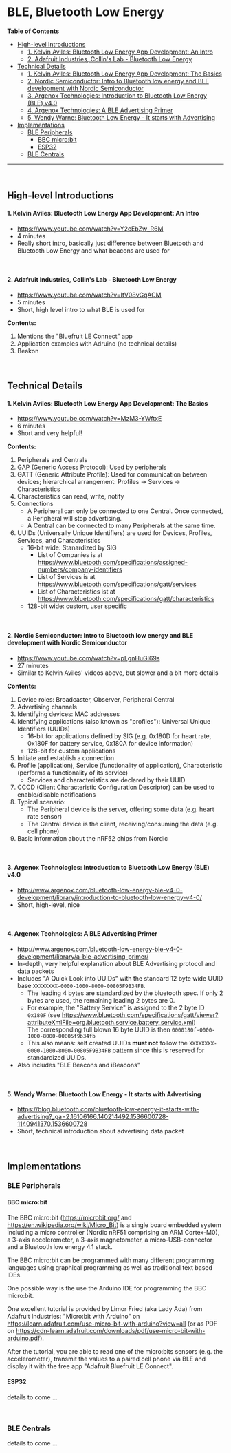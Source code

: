 # BLE, Bluetooth Low Energy

**Table of Contents**

- [High-level Introductions](#high-level-introductions)
    - [1. Kelvin Aviles: Bluetooth Low Energy App Development: An Intro](#1-kelvin-aviles-bluetooth-low-energy-app-development-an-intro)
    - [2. Adafruit Industries, Collin's Lab - Bluetooth Low Energy](#2-adafruit-industries-collin-s-lab-bluetooth-low-energy)
- [Technical Details](#technical-details)
    - [1. Kelvin Aviles: Bluetooth Low Energy App Development: The Basics](#1-kelvin-aviles-bluetooth-low-energy-app-development-the-basics)
    - [2. Nordic Semiconductor: Intro to Bluetooth low energy and BLE development with Nordic Semiconductor](#2-nordic-semiconductor-intro-to-bluetooth-low-energy-and-ble-development-with-nordic-semiconductor)
    - [3. Argenox Technologies: Introduction to Bluetooth Low Energy (BLE) v4.0](#3-argenox-technologies-introduction-to-bluetooth-low-energy-ble-v4-0)
    - [4. Argenox Technologies: A BLE Advertising Primer](#4-argenox-technologies-a-ble-advertising-primer)
    - [5. Wendy Warne: Bluetooth Low Energy - It starts with Advertising](#5-wendy-warne-bluetooth-low-energy-it-starts-with-advertising)
- [Implementations](#implementations)
  - [BLE Peripherals](#ble-peripherals)
    - [BBC micro:bit](#bbc-micro-bit)
    - [ESP32](#esp32)
  - [BLE Centrals](#ble-centrals)

<hr>

&nbsp;


## High-level Introductions

#### 1. Kelvin Aviles: Bluetooth Low Energy App Development: An Intro

* https://www.youtube.com/watch?v=Y2cEbZw_R6M
* 4 minutes
* Really short intro, basically just difference between Bluetooth and Bluetooth Low Energy and what beacons are used for

&nbsp;

#### 2. Adafruit Industries, Collin's Lab - Bluetooth Low Energy

* https://www.youtube.com/watch?v=ItV08vGqACM
* 5 minutes
* Short, high level intro to what BLE is used for 

**Contents:**
1. Mentions the "Bluefruit LE Connect" app
2. Application examples with Adruino (no technical details)
3. Beakon

&nbsp;


## Technical Details

#### 1. Kelvin Aviles: Bluetooth Low Energy App Development: The Basics
* https://www.youtube.com/watch?v=MzM3-YWftxE
* 6 minutes
* Short and very helpful!

**Contents:**
1. Peripherals and Centrals
2. GAP (Generic Access Protocol): Used by peripherals
3. GATT (Generic Attribute Profile): Used for communication between devices; hierarchical arrangement: Profiles -> Services -> Characteristics
4. Characteristics can read, write, notify
5. Connections
   * A Peripheral can only be connected to one Central. Once connected, a Peripheral will stop advertising.
   * A Central can be connected to many Peripherals at the same time.
6. UUIDs (Universally Unique Identifiers) are used for Devices, Profiles, Services, and Characteristics
   * 16-bit wide: Stanardized by SIG
     * List of Companies is at https://www.bluetooth.com/specifications/assigned-numbers/company-identifiers
     * List of Services is at https://www.bluetooth.com/specifications/gatt/services
     * List of Characteristics ist at https://www.bluetooth.com/specifications/gatt/characteristics
   * 128-bit wide: custom, user specific

&nbsp;


#### 2. Nordic Semiconductor: Intro to Bluetooth low energy and BLE development with Nordic Semiconductor

* https://www.youtube.com/watch?v=pLgnHuGI69s
* 27 minutes
* Similar to Kelvin Aviles' videos above, but slower and a bit more details

**Contents:**
1. Device roles: Broadcaster, Observer, Peripheral Central
2. Advertising channels
3. Identifying devices: MAC addresses
4. Identifying applications (also known as "profiles"): Universal Unique Identifiers (UUIDs)
   * 16-bit for applications defined by SIG (e.g. 0x180D for heart rate, 0x180F for battery service, 0x180A for device information)
   * 128-bit for custom applications
5. Initiate and establish a connection
6. Profile (application), Service (functionality of application), Characteristic (performs a functionality of its service)
   * Services and characteristics are declared by their UUID
7. CCCD (Client Characteristic Configuration Descriptor) can be used to enable/disable notifications
8. Typical scenario:
   * The Peripheral device is the server, offering some data (e.g. heart rate sensor)
   * The Central device is the client, receiving/consuming the data (e.g. cell phone)
9. Basic information about the nRF52 chips from Nordic

&nbsp;


#### 3. Argenox Technologies: Introduction to Bluetooth Low Energy (BLE) v4.0

* http://www.argenox.com/bluetooth-low-energy-ble-v4-0-development/library/introduction-to-bluetooth-low-energy-v4-0/
* Short, high-level, nice

&nbsp;


#### 4. Argenox Technologies: A BLE Advertising Primer

* http://www.argenox.com/bluetooth-low-energy-ble-v4-0-development/library/a-ble-advertising-primer/
* In-depth, very helpful explanation about BLE Advertising protocol and data packets
* Includes "A Quick Look into UUIDs" with the standard 12 byte wide UUID base `XXXXXXXX-0000-1000-8000-00805F9B34FB`.
  * The leading 4 bytes are standardized by the bluetooth spec. If only 2 bytes are used, the remaining leading 2 bytes are 0.
  * For example, the "Battery Service" is assigned to the 2 byte ID `0x180F` (see https://www.bluetooth.com/specifications/gatt/viewer?attributeXmlFile=org.bluetooth.service.battery_service.xml)<br>
    The corresponding full blown 16 byte UUID is then `0000180f-0000-1000-8000-00805f9b34fb`
  * This also means: self created UUIDs **must not** follow the `XXXXXXXX-0000-1000-8000-00805F9B34FB` pattern since this is reserved for standardized UUIDs.
* Also includes "BLE Beacons and iBeacons"

&nbsp;


#### 5. Wendy Warne: Bluetooth Low Energy - It starts with Advertising

* https://blog.bluetooth.com/bluetooth-low-energy-it-starts-with-advertising?_ga=2.16106166.140214492.1536600728-1140941370.1536600728
* Short, technical introduction about advertising data packet

&nbsp;


## Implementations

### BLE Peripherals

#### BBC micro:bit

The BBC micro:bit (https://microbit.org/ and https://en.wikipedia.org/wiki/Micro_Bit) is a single board embedded system including a micro controller (Nordic nRF51 comprising an ARM Cortex-M0), a 3-axis accelerometer, a 3-axis magnetometer, a micro-USB-connector and a Bluetooth low energy 4.1 stack.

The BBC micro:bit can be programmed with many different programming languages using graphical programming as well as traditional text based IDEs.

One possible way is the use the Arduino IDE for programming the BBC micro:bit.

One excellent tutorial is provided by  Limor Fried (aka Lady Ada) from Adafruit Industries: "Micro:bit with Arduino" on https://learn.adafruit.com/use-micro-bit-with-arduino?view=all (or as PDF on https://cdn-learn.adafruit.com/downloads/pdf/use-micro-bit-with-arduino.pdf).

After the tutorial, you are able to read one of the micro:bits sensors (e.g. the accelerometer), transmit the values to a paired cell phone via BLE and display it with the free app "Adafruit Bluefruit LE Connect".



#### ESP32

details to come ...

&nbsp;


### BLE Centrals

details to come ...
